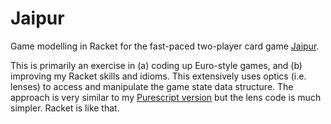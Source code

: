 # Jaipur

Game modelling in Racket for the fast-paced two-player card game [Jaipur](https://boardgamegeek.com/boardgame/54043/jaipur).

This is primarily an exercise in (a) coding up Euro-style games, and (b) improving my Racket skills and idioms.
This extensively uses optics (i.e. lenses) to access and manipulate the game state data structure.
The approach is very similar to my [Purescript version](https://github.com/alphajuliet/jaipur) but the lens code is much simpler. Racket is like that.
